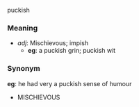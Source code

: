 puckish
### Meaning
+ _adj_: Mischievous; impish
    + __eg__: a puckish grin; puckish wit

### Synonym

__eg__: he had very a puckish sense of humour

+ MISCHIEVOUS


